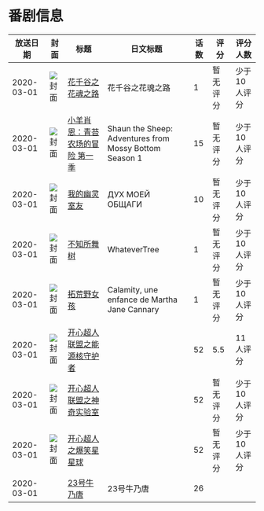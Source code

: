 # 番剧信息

|放送日期|封面|标题|日文标题|话数|评分|评分人数|
|---|---|---|---|---|---|---|
|2020-03-01|![封面](https://lain.bgm.tv/pic/cover/c/1e/4a/523051_sQUdk.jpg)|[花千谷之花魂之路](https://bangumi.tv/subject/523051)|花千谷之花魂之路|1|暂无评分|少于10人评分|
|2020-03-01|![封面](https://lain.bgm.tv/pic/cover/c/bd/14/530754_4ZoJt.jpg)|[小羊肖恩：青苔农场的冒险 第一季](https://bangumi.tv/subject/530754)|Shaun the Sheep: Adventures from Mossy Bottom Season 1|15|暂无评分|少于10人评分|
|2020-03-01|![封面](https://lain.bgm.tv/pic/cover/c/09/1a/439349_axg4a.jpg)|[我的幽灵室友](https://bangumi.tv/subject/439349)|ДУХ МОЕЙ ОБЩАГИ|10|暂无评分|少于10人评分|
|2020-03-01|![封面](https://lain.bgm.tv/pic/cover/c/46/fc/321359_3nnY3.jpg)|[不知所舞树](https://bangumi.tv/subject/321359)|WhateverTree|1|暂无评分|少于10人评分|
|2020-03-01|![封面](https://lain.bgm.tv/pic/cover/c/98/c7/376677_8gskB.jpg)|[拓荒野女孩](https://bangumi.tv/subject/376677)|Calamity, une enfance de Martha Jane Cannary|1|暂无评分|少于10人评分|
|2020-03-01|![封面](https://lain.bgm.tv/pic/cover/c/b0/a3/320424_Llv6V.jpg)|[开心超人联盟之能源核守护者](https://bangumi.tv/subject/320424)||52|5.5|11人评分|
|2020-03-01|![封面](https://lain.bgm.tv/pic/cover/c/f0/c1/320425_1O13Z.jpg)|[开心超人联盟之神奇实验室](https://bangumi.tv/subject/320425)||52|暂无评分|少于10人评分|
|2020-03-01|![封面](https://lain.bgm.tv/pic/cover/c/83/4d/320426_ahxy2.jpg)|[开心超人之爆笑星星球](https://bangumi.tv/subject/320426)||52|暂无评分|少于10人评分|
|2020-03-01||[23号牛乃唐](https://bangumi.tv/subject/416053)|23号牛乃唐|26|||
